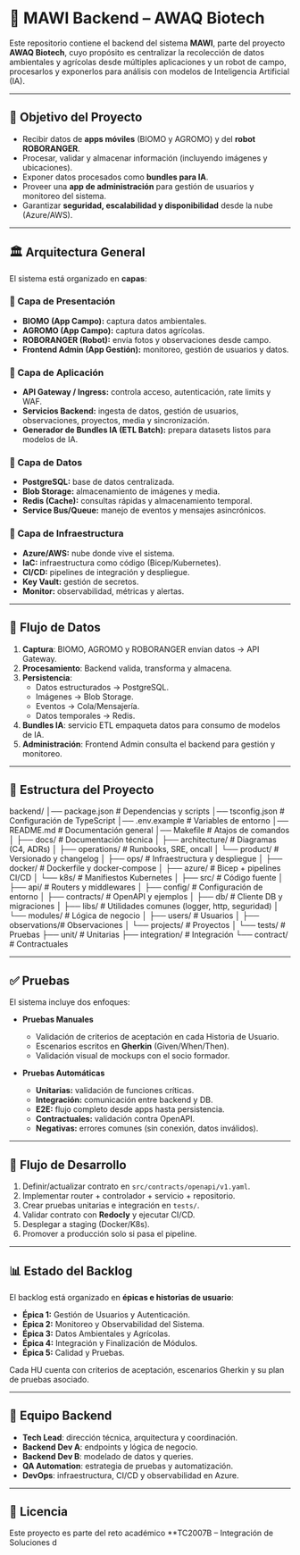 ﻿# 🌱 MAWI Backend – AWAQ Biotech

Este repositorio contiene el backend del sistema **MAWI**, parte del proyecto **AWAQ Biotech**, cuyo propósito es centralizar la recolección de datos ambientales y agrícolas desde múltiples aplicaciones y un robot de campo, procesarlos y exponerlos para análisis con modelos de Inteligencia Artificial (IA).  

---

## 📌 Objetivo del Proyecto

- Recibir datos de **apps móviles** (BIOMO y AGROMO) y del **robot ROBORANGER**.  
- Procesar, validar y almacenar información (incluyendo imágenes y ubicaciones).  
- Exponer datos procesados como **bundles para IA**.  
- Proveer una **app de administración** para gestión de usuarios y monitoreo del sistema.  
- Garantizar **seguridad, escalabilidad y disponibilidad** desde la nube (Azure/AWS).  

---

## 🏛️ Arquitectura General

El sistema está organizado en **capas**:

### 🔹 Capa de Presentación
- **BIOMO (App Campo):** captura datos ambientales.  
- **AGROMO (App Campo):** captura datos agrícolas.  
- **ROBORANGER (Robot):** envía fotos y observaciones desde campo.  
- **Frontend Admin (App Gestión):** monitoreo, gestión de usuarios y datos.  

### 🔹 Capa de Aplicación
- **API Gateway / Ingress:** controla acceso, autenticación, rate limits y WAF.  
- **Servicios Backend:** ingesta de datos, gestión de usuarios, observaciones, proyectos, media y sincronización.  
- **Generador de Bundles IA (ETL Batch):** prepara datasets listos para modelos de IA.  

### 🔹 Capa de Datos
- **PostgreSQL:** base de datos centralizada.  
- **Blob Storage:** almacenamiento de imágenes y media.  
- **Redis (Cache):** consultas rápidas y almacenamiento temporal.  
- **Service Bus/Queue:** manejo de eventos y mensajes asincrónicos.  

### 🔹 Capa de Infraestructura
- **Azure/AWS:** nube donde vive el sistema.  
- **IaC:** infraestructura como código (Bicep/Kubernetes).  
- **CI/CD:** pipelines de integración y despliegue.  
- **Key Vault:** gestión de secretos.  
- **Monitor:** observabilidad, métricas y alertas.  

---

## 🔄 Flujo de Datos

1. **Captura**: BIOMO, AGROMO y ROBORANGER envían datos → API Gateway.  
2. **Procesamiento**: Backend valida, transforma y almacena.  
3. **Persistencia**:  
   - Datos estructurados → PostgreSQL.  
   - Imágenes → Blob Storage.  
   - Eventos → Cola/Mensajería.  
   - Datos temporales → Redis.  
4. **Bundles IA**: servicio ETL empaqueta datos para consumo de modelos de IA.  
5. **Administración**: Frontend Admin consulta el backend para gestión y monitoreo.  

---

## 📂 Estructura del Proyecto

backend/
│── package.json # Dependencias y scripts
│── tsconfig.json # Configuración de TypeScript
│── .env.example # Variables de entorno
│── README.md # Documentación general
│── Makefile # Atajos de comandos
│
├── docs/ # Documentación técnica
│ ├── architecture/ # Diagramas (C4, ADRs)
│ ├── operations/ # Runbooks, SRE, oncall
│ └── product/ # Versionado y changelog
│
├── ops/ # Infraestructura y despliegue
│ ├── docker/ # Dockerfile y docker-compose
│ ├── azure/ # Bicep + pipelines CI/CD
│ └── k8s/ # Manifiestos Kubernetes
│
├── src/ # Código fuente
│ ├── api/ # Routers y middlewares
│ ├── config/ # Configuración de entorno
│ ├── contracts/ # OpenAPI y ejemplos
│ ├── db/ # Cliente DB y migraciones
│ ├── libs/ # Utilidades comunes (logger, http, seguridad)
│ └── modules/ # Lógica de negocio
│ ├── users/ # Usuarios
│ ├── observations/# Observaciones
│ └── projects/ # Proyectos
│
└── tests/ # Pruebas
├── unit/ # Unitarias
├── integration/ # Integración
└── contract/ # Contractuales

---

## ✅ Pruebas

El sistema incluye dos enfoques:

- **Pruebas Manuales**  
  - Validación de criterios de aceptación en cada Historia de Usuario.  
  - Escenarios escritos en **Gherkin** (Given/When/Then).  
  - Validación visual de mockups con el socio formador.  

- **Pruebas Automáticas**  
  - **Unitarias:** validación de funciones críticas.  
  - **Integración:** comunicación entre backend y DB.  
  - **E2E:** flujo completo desde apps hasta persistencia.  
  - **Contractuales:** validación contra OpenAPI.  
  - **Negativas:** errores comunes (sin conexión, datos inválidos).  

---

## 🚀 Flujo de Desarrollo

1. Definir/actualizar contrato en `src/contracts/openapi/v1.yaml`.  
2. Implementar router + controlador + servicio + repositorio.  
3. Crear pruebas unitarias e integración en `tests/`.  
4. Validar contrato con **Redocly** y ejecutar CI/CD.  
5. Desplegar a staging (Docker/K8s).  
6. Promover a producción solo si pasa el pipeline.  

---

## 📊 Estado del Backlog

El backlog está organizado en **épicas e historias de usuario**:  

- **Épica 1:** Gestión de Usuarios y Autenticación.  
- **Épica 2:** Monitoreo y Observabilidad del Sistema.  
- **Épica 3:** Datos Ambientales y Agrícolas.  
- **Épica 4:** Integración y Finalización de Módulos.  
- **Épica 5:** Calidad y Pruebas.  

Cada HU cuenta con criterios de aceptación, escenarios Gherkin y su plan de pruebas asociado.  

---

## 👥 Equipo Backend

- **Tech Lead**: dirección técnica, arquitectura y coordinación.  
- **Backend Dev A**: endpoints y lógica de negocio.  
- **Backend Dev B**: modelado de datos y queries.  
- **QA Automation**: estrategia de pruebas y automatización.  
- **DevOps**: infraestructura, CI/CD y observabilidad en Azure.  

---

## 📖 Licencia

Este proyecto es parte del reto académico **TC2007B – Integración de Soluciones d
